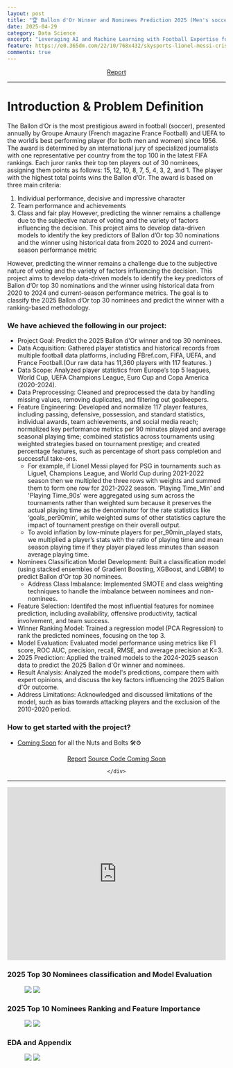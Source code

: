 ```yaml
---
layout: post
title: "🏆 Ballon d'Or Winner and Nominees Prediction 2025 (Men's soccer) ⚽ "
date: 2025-04-29
category: Data Science
excerpt: "Leveraging AI and Machine Learning with Football Expertise for Real-World Sports Analytics: <b> Feature Engineering, Machine Learning, Classificaiton (XGBoost + LightGBM), Regression and Ranking (PCA Regression),Python, FBref, SoccerData</b>"
feature: https://e0.365dm.com/22/10/768x432/skysports-lionel-messi-cristiano-ronaldo_5934657.jpg?20221018103356
comments: true
---
```

<center>
    <div class="btn-group">
        <a href="https://drive.google.com/file/d/1igaEFs5nHkyyLjSEiyOA6QbjsFDWskEw/view?usp=sharing" class="btn btn-success">Report</a>
    </div>

</center>
<hr>

# Introduction & Problem Definition

The Ballon d’Or is the most prestigious award in football (soccer), presented annually by Groupe Amaury (French magazine
France Football) and UEFA to the world’s best performing player (for both men and women) since 1956. The award is
determined by an international jury of specialized journalists with one representative per country from the top 100 in the
latest FIFA rankings. Each juror ranks their top ten players out of 30 nominees, assigning them points as follows: 15, 12,
10, 8, 7, 5, 4, 3, 2, and 1. The player with the highest total points wins the Ballon d’Or. The award is based on three main
criteria:

1. Individual performance, decisive and impressive character
2. Team performance and achievements
3. Class and fair play
   However, predicting the winner remains a challenge due to the subjective nature of voting and the variety of factors
   influencing the decision. This project aims to develop data-driven models to identify the key predictors of Ballon d’Or top
   30 nominations and the winner using historical data from 2020 to 2024 and current-season performance metric
   
However, predicting the winner remains a challenge due to the subjective nature of voting and the variety of factors
influencing the decision. This project aims to develop data-driven models to identify the key predictors of Ballon d’Or top
30 nominations and the winner using historical data from 2020 to 2024 and current-season performance metrics. The goal
is to classify the 2025 Ballon d’Or top 30 nominees and predict the winner with a ranking-based methodology.

### We have achieved the following in our project:

- Project Goal: Predict the 2025 Ballon d'Or winner and top 30 nominees.
- Data Acquisition: Gathered player statistics and historical records from multiple football data platforms, including FBref.com, FIFA, UEFA, and France Football.(Our raw data has 11,360 players with 117 features. )
- Data Scope: Analyzed player statistics from Europe’s top 5 leagues, World Cup, UEFA Champions League, Euro Cup and Copa America (2020-2024).
- Data Preprocessing: Cleaned and preprocessed the data by handling missing values, removing duplicates, and filtering out goalkeepers.
- Feature Engineering: Developed and normalize 117 player features, including passing, defensive, possession, and standard statistics, individual awards, team achievements, and social media reach; normalized key performance metrics per 90 minutes played and average seasonal playing time; combined statistics across tournaments using weighted strategies based on tournament prestige; and created percentage features, such as percentage of short pass completion and successful take-ons.
  - For example, if Lionel Messi played for PSG in tournaments such as Ligue1, Champions League, and World Cup during 2021-2022 season then we multipled the three rows with weights and summed them to form one row for 2021-2022 season. 'Playing Time_Min' and 'Playing Time_90s' were aggregated using sum across the tournaments rather than weighted sum because it preserves the actual playing time as the denominator for the rate statistics like ‘goals_per90min’, while weighted sums of other statistics capture the impact of tournament prestige on their overall output.
  - To avoid inflation by low-minute players for per_90min_played stats, we multiplied a player’s stats with the ratio of playing time and mean season playing time if they player played less minutes than season average playing time.
- Nominees Classification Model Development: Built a classification model (using stacked ensembles of Gradient Boosting, XGBoost, and LGBM) to predict Ballon d'Or top 30 nominees.
    - Address Class Imbalance: Implemented SMOTE and class weighting techniques to handle the imbalance between nominees and non-nominees.
- Feature Selection: Identifed the most influential features for nominee prediction, including availability, offensive productivity, tactical involvement, and team success.
- Winner Ranking Model: Trained a regression model (PCA Regression) to rank the predicted nominees, focusing on the top 3.
- Model Evaluation: Evaluated model performance using metrics like F1 score, ROC AUC, precision, recall, RMSE, and average precision at K=3.
- 2025 Prediction: Applied the trained models to the 2024-2025 season data to predict the 2025 Ballon d'Or winner and nominees.
- Result Analysis: Analyzed the model's predictions, compare them with expert opinions, and discuss the key factors influencing the 2025 Ballon d'Or outcome.
- Address Limitations: Acknowledged and discussed limitations of the model, such as bias towards attacking players and the exclusion of the 2010-2020 period.

### How to get started with the project?

- [Coming Soon](https://github.com/gurungkshitij/Ballon_dor_award) for all the Nuts and Bolts 🛠️⚙️ 

<center>
    <div class="btn-group">
        <a href="https://drive.google.com/file/d/1igaEFs5nHkyyLjSEiyOA6QbjsFDWskEw/view?usp=sharing" class="btn btn-success">Report</a>
        <a href="https://github.com/gurungkshitij/Ballon_dor_award" class="btn btn-info">Source Code Coming Soon</a>

    </div>

</center>
<hr>

<iframe src="https://www.linkedin.com/embed/feed/update/urn:li:ugcPost:7324982715483590656?compact=1" height="399" width="504" frameborder="0" allowfullscreen="" title="Embedded post"></iframe>

### 2025 Top 30 Nominees classification and Model Evaluation

<figure class="half">
    <a href='/assets/img/ballondor/2025top30.png'><img src='/assets/img/ballondor/2025top30.png'></a>
    <a href='/assets/img/ballondor/top30modelcomp.png'><img src='/assets/img/ballondor/top30modelcomp.png'></a>
</figure>

### 2025 Top 10 Nominees Ranking and Feature Importance

<figure class="half">
    <a href='/assets/img/ballondor/2025top10.png'><img src='/assets/img/ballondor/2025top10.png'></a>
    <a href='/assets/img/ballondor/Ballondfeatureimp.png'><img src='/assets/img/ballondor/Ballondfeatureimp.png'></a>

</figure>

### EDA and Appendix

<figure class="half">
    <a href='/assets/img//ballondor/EDA.png'><img src='/assets/img//ballondor/EDA.png'></a>
    <a href='/assets/img//ballondor/Appendixballon.png'><img src='/assets/img//ballondor/Appendixballon.png'></a>
</figure>
